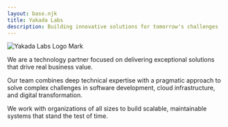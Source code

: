 ```yaml
---
layout: base.njk
title: Yakada Labs
description: Building innovative solutions for tomorrow's challenges
---
```


<div class="logo">
  <img src="/images/logo.png" alt="Yakada Labs Logo Mark" class="logo-image">
</div>

<div class="content-section">
  <p>We are a technology partner focused on delivering exceptional solutions that drive real business value.</p>
</div>

<div class="content-section">
  <p>Our team combines deep technical expertise with a pragmatic approach to solve complex challenges in software development, cloud infrastructure, and digital transformation.</p>
</div>

<div class="content-section">
  <p>We work with organizations of all sizes to build scalable, maintainable systems that stand the test of time.</p>
</div>


